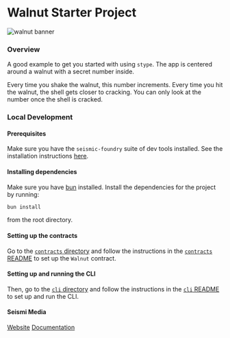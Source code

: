 # Walnut Starter Project

![walnut banner](assets/walnut_banner.png)

### Overview

A good example to get you started with using `stype`. The app is centered around
a walnut with a secret number inside.

Every time you shake the walnut, this number increments. Every time you hit the
walnut, the shell gets closer to cracking. You can only look at the number once
the shell is cracked.

### Local Development

#### Prerequisites
Make sure you have the `seismic-foundry` suite of dev tools installed. See the installation instructions [here](https://docs.seismic.systems/onboarding/publish-your-docs).


#### Installing dependencies
Make sure you have [bun](https://bun.sh/docs/installation) installed.
Install the dependencies for the project by running:

```bash
bun install
```
from the root directory.

#### Setting up the contracts

Go to the [`contracts` directory](packages/contracts/) and follow the instructions in the [`contracts` README](packages/contracts/README.md) to set up the `Walnut` contract.

#### Setting up and running the CLI

Then, go to the [`cli` directory](packages/cli/) and follow the instructions in the [`cli` README](packages/cli/README.md) to set up and run the CLI.

#### Seismi Media
[Website](https://www.seismic.systems/)
[Documentation](https://docs.seismic.systems/)

